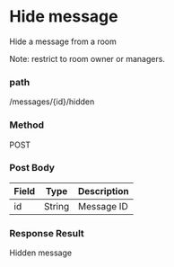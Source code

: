 # Hide message
Hide a message from a room

Note: restrict to room owner or managers.


### path
/messages/{id}/hidden

### Method
POST


### Post Body
| Field         | Type   | Description          |
| ------------- | ------ | -------------------- |
| id            | String | Message ID  |



### Response Result
Hidden message
